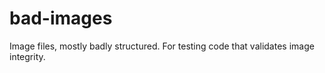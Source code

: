 # bad-images
Image files, mostly badly structured. For testing code that validates image integrity.
